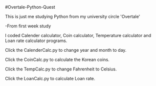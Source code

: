 #Overtale-Python-Quest

This is just me studying Python from my university circle 'Overtale'

-From first week study 

I coded Calender calculator, Coin calculator, Temperature calculator and 
Loan rate calculator programs.

Click the CalenderCalc.py to change year and month to day.

Click the CoinCalc.py to calculate the Korean coins.

Click the TempCalc.py to change Fahrenheit to Celsius.

Click the LoanCalc.py to calculate Loan rate.
